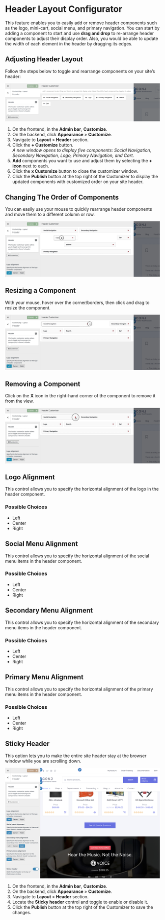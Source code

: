 # Header Layout Configurator

This feature enables you to easily add or remove header components such as the logo, mini-cart, social menu, and primary navigation. You can start by adding a component to start and use **drag and drop** to re-arrange header components to adjust their display order. Also, you would be able to update the width of each element in the header by dragging its edges.

## Adjusting Header Layout

Follow the steps below to toggle and rearrange components on your site’s header:

![Adjusting Header Layout](img/adjusting-header-layout.png)

1. On the frontend, in the **Admin bar**, **Customize**.
2. On the backend, click **Appearance** » **Customize**.
3. Navigate to **Layout** » **Header** section.
4. Click the **+ Customize** button.<br/>*A new window opens to display five components: Social Navigation, Secondary Navigation, Logo, Primary Navigation, and Cart.*
5. **Add** components you want to use and adjust them by selecting the **+ icon** next to each.
6. Click the **x Customize** button to close the customizer window.
7. Click the **Publish** button at the top right of the Customizer to display the updated components with customized order on your site header.

## Changing The Order of Components

You can easily use your mouse to quickly rearrange header components and move them to a different column or row.

![Changing The Order of Header Components](img/changing-the-order-of-header-components.jpg)

## Resizing a Component

With your mouse, hover over the corner/borders, then click and drag to resize the component.

![Resizing a Header Components](img/resizing-header-components.jpg)

## Removing a Component

Click on the **X** icon in the right-hand corner of the component to remove it from the view.

![Removing a Header Components](img/removing-header-components.jpg)

## Logo Alignment

This control allows you to specify the horizontal alignment of the logo in the header component.

### Possible Choices

* Left
* Center
* Right

## Social Menu Alignment

This control allows you to specify the horizontal alignment of the social menu items in the header component.

### Possible Choices

* Left
* Center
* Right

## Secondary Menu Alignment

This control allows you to specify the horizontal alignment of the secondary menu items in the header component.

### Possible Choices

* Left
* Center
* Right

## Primary Menu Alignment

This control allows you to specify the horizontal alignment of the primary menu items in the header component.

### Possible Choices

* Left
* Center
* Right

## Sticky Header

This option lets you to make the entire site header stay at the browser window while you are scrolling down.

![Sticky Header](img/sticky-header.png)

1. On the frontend, in the **Admin bar**, **Customize**.
2. On the backend, click **Appearance** » **Customize**.
3. Navigate to **Layout** » **Header** section.
4. Locate the **Sticky header** control and toggle to enable or disable it.
5. Click the **Publish** button at the top right of the Customizer to save the changes.
